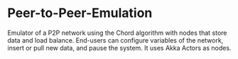 # Peer-to-Peer-Emulation
Emulator of a P2P network using the Chord algorithm with nodes that store
data and load balance. End-users can configure variables of the network, insert or pull new data, and
pause the system. It uses Akka Actors as nodes.
